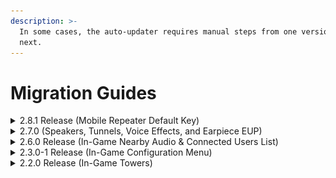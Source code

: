 ```yaml
---
description: >-
  In some cases, the auto-updater requires manual steps from one version to the
  next.
---
```


# Migration Guides

<details>

<summary>2.8.1 Release (Mobile Repeater Default Key)</summary>

Version 2.8.1 introduces a new configuration value to customize the default user keybind to toggle mobile repeaters.

Note: _This new default key mapping will only apply to new users who have not joined the server and had their keybind set yet._

1. Open your existing `config.lua`
2. Paste in the new default config option (`Config.mobileRepeaterKeybind`)\
   This is also available from the auto-updater's `config.CHANGEME.lua`

```
-- Mobile repeater keybinds
Config.mobileRepeaterKeybind = {
	mapperType = 'keyboard', -- See: https://docs.fivem.net/docs/game-references/input-mapper-parameter-ids/
	map = 'g', -- See: https://docs.fivem.net/docs/game-references/input-mapper-parameter-ids/
	label = 'Toggle Radio Repeater'
}
```

Your `config.lua` show now look like the following:

<img src="../.gitbook/assets/image (80).png" alt="" data-size="original">

</details>

<details>

<summary>2.7.0 (Speakers, Tunnels, Voice Effects, and Earpiece EUP)</summary>

Version 2.7.0 introduces a new configuration value for EUP earpiece detection (to prevent people from hearing nearby chatter).

1. Open your existing `config.lua`
2. Paste in the new default config option:\
   This is also available from the auto-updater's `config.CHANGEME.lua`

```lua
-- Radio Chatter Exclusion Settings --
Config.chatterExclusions = {
	{
		componentId = 2, -- Ears
		drawableId = 1, -- Number in vMenu MP Ped Component list
		texture = 0 -- Texture ID in vMenu MP Ped Component list
	},
	{
		componentId = 2, -- Ears
		drawableId = 2, -- Number in vMenu MP Ped Component list
		texture = 0 -- Texture ID in vMenu MP Ped Component list
	},
	{
		componentId = 2, -- Ears
		drawableId = 2, -- Number in vMenu MP Ped Component list
		texture = 0 -- Texture ID in vMenu MP Ped Component list
	},
	{
		componentId = 2, -- Ears
		drawableId = 42, -- Number in vMenu MP Ped Component list
		texture = 0 -- Texture ID in vMenu MP Ped Component list
	},
}
```

3.  Your `config.lua` should now appear like the following after adding in the `Config.chatterExclusions` property:

    <figure><img src="../.gitbook/assets/image (2).png" alt=""><figcaption></figcaption></figure>

</details>

<details>

<summary>2.6.0 Release (In-Game Nearby Audio &#x26; Connected Users List)</summary>

Version 2.6.0 introduces new configuration values.

1. Open your existing `config.lua`
2. Ensure the following lines are set:
   1. `Config.chatter = true`
   2. `Config.acePermsForRadioUsers = false`
   3. `Config.talkSync = true`

Your `config.lua` should now look like the following:

![](<../.gitbook/assets/image (41).png>)

</details>

<details>

<summary>2.3.0-1 Release (In-Game Configuration Menu)</summary>

## Configuration File

Version 2.3.0 introduces a new configuration value.

1. Open your existing `config.lua`
2. Ensure the following lines are set:
   1. `Config.radioUrl = 'https://sonoranradio.com'`
   2. `Config.apiUrl = 'https://api.sonoranradio.com/'`

Your `config.lua` file should now look like the following:

<img src="../.gitbook/assets/image (22).png" alt="" data-size="original">

## ACE Permissions

Version 2.3.0 introduces a new in-game repeater configuration menu. This allows an easier way to add, edit, or remove in-game repeaters.

Communities will need to grant the new `command.radiomenu` permission.

Communities can remove the old spawn and remove command permissions:

* `command.spawnradiotower`
* `command.spawnradiorack`
* `command.spawnradiocellrepeater`
* `command.removeradiorepeater`

[See a complete example of our updated ACE permission structure.](../tutorials/usage/in-game-radio/configuring-ace-permissions.md)

</details>

<details>

<summary>2.2.0 Release (In-Game Towers)</summary>

## Towers File

Version 2.2.0 introduces multiple new in-game tower options. This includes a new `towers.DEFAULT.json` file that is required.

1. Delete the existing `towers.json` file in your `sonoranradio` resource.
2. Rename the new `towers.DEFAULT.json` file to `towers.json` in your `sonoranradio` resource and save.

## Configuration File

Version 2.2.0 adds a new API key configuration for upcoming features.

1. Add the following to line to your `config.lua` file, below the `Config.comId` line:

`Config.apiKey = 'YOUR API KEY'`

2. Replace `YOUR API KEY` with the [community API key](../tutorials/getting-started/installing-the-in-game-resource.md#id-3.-configure-community-information) from the `Administration` panel.

</details>
